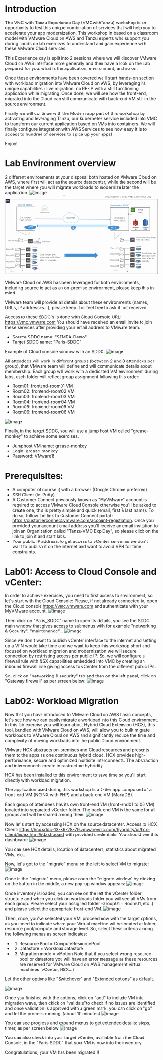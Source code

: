 # Introduction

The VMC with Tanzu Experience Day (VMCwithTanzu) workshop is an opportunity to test this unique combination of services that will help you to accelerate your app modernization. This workshop in based on a classroom model with VMware Cloud on AWS and Tanzu experts who support you during hands on lab exercises to understand and gain experience with these VMware Cloud services.

This Experience day is split into 2 sessions where we will discover VMware Cloud on AWS interface more generally and then have a look on the Lab prepared for you: what is the application, environment, and so on.

Once these environments have been covered we'll start hands-on section with workload migration into VMware Cloud on AWS, by leveraging its unique capabilities : live migration, no RE-IP with a still functioning application while migrating.
Once done, we will see how the front-end, migrated into the Cloud can still communicate with back-end VM still in the source environment.

Finally we will continue with the Modern app part of this workshop by activating and leveraging Tanzu, our Kubernetes service included into VMC to transform our current application based on VMs into containers. We will finally configure integration with AWS Services to see how easy it is to access to hundred of services to spice up your apps!

Enjoy!


# Lab Environment overview

2 different environments at your disposal both hosted on VMware Cloud on AWS, where first will act as the source datacenter, while the second will be the target where you will migrate workloads to modernize later the application.
![image](https://user-images.githubusercontent.com/12640326/150928417-d4aa1e98-7745-4ea8-b9f1-5d6960cc2563.png)
![acme-in-kube](../img/lab.png)

VMware Cloud on AWS has been leveraged for both environments, including source to act as an on-premise environment, please keep this in mind.

VMware team will provide all details about these environments (names, URLs, IP addresses...), please keep it or feel free to ask if not received.

Access to these SDDC's is done with Cloud Console URL: https://vmc.vmware.com 
You should have received an email invite to join these services after providing your email address to VMware team.

- Source SDDC name: "SEMEA-Demo"
- Target SDDC name: "Paris-SDDC"

Example of Cloud console window with an SDDC:
![image](https://user-images.githubusercontent.com/12640326/150803063-8e7578c3-d7eb-4ace-91c3-009ea5662429.png)


All attendees will work in different groups (between 2 and 3 attendees per group), that VMware team will define and will communicate details about membership. Each group will work with a dedicated VM environment during labs, each folder will reflect group assignment following this order:
- Room01: frontend-room01 VM
- Room02: frontend-room02 VM
- Room03: frontend-room03 VM
- Room04: frontend-room04 VM
- Room05: frontend-room05 VM
- Room06: frontend-room06 VM

![image](https://user-images.githubusercontent.com/12640326/150803416-7b6ea8ab-369e-4d05-8c11-fea2cdc2ae12.png)


Finally, in the target SDDC, you will use a jump host VM called "grease-monkey" to achieve some exercises.
- Jumphost VM name: grease-monkey
- Login: grease-monkey
- Password: VMware1!


# Prerequisites:
- A computer of course :) with a browser (Google Chrome preferred) 
- SSH Client (ie: Putty)
- A Customer Connect previously known as "MyVMware" account is required to access VMware Cloud Console otherwise you'll be asked to create one, this is pretty simple and quick (email, first & last name). To do so, follow the link to Customer Connect portal : https://customerconnect.vmware.com/account-registration. 
Once you provided your account email address you'll receive an email invitation to join an Organization called "Tanzu-VMC Exp Day", so please click on the link to join it and start labs.
- Your public IP address: to get access to vCenter server as we don't want to publish it on the internet and want to avoid VPN for time constraints.


# Lab01: Access to Cloud Console and vCenter:

In order to achieve exercises, you need to first access to environment, so let's start with the Cloud Console:
Please, if not already connected to, open the Cloud console https://vmc.vmware.com and authenticate with your MyVMware account.
![image](https://user-images.githubusercontent.com/12640326/150928873-c213e5e4-e786-4575-a892-f4e403513124.png)


Then click on "Paris_SDDC" name to open its details, you see the SDDC main window that gives access to submenus with for example "networking & Security", "maintenance"...
![image](https://user-images.githubusercontent.com/12640326/150807071-73476b3e-2efb-4483-8fd1-6d5aad2131c1.png)


Since we don't want to publish vCenter interface to the internet and setting up a VPN would take time and we want to keep this workshop short and focused on workload migration and modernization we will secure connection by restristing access per public IP.
So, we will configure a firewall rule with NSX capabilities embedded into VMC by creating an inbound firewall rule giving access to vCenter from the different public IPs.

So, click on "networking & security" tab and then on the left panel, click on "Gateway firewall" as per screen below:
![image](https://user-images.githubusercontent.com/12640326/150808402-175ab117-0464-45e9-8d47-830e6c927249.png)



# Lab02: Workload Migration

Now that you have introduced to VMware Cloud on AWS basic concepts, let's see how we can easily migrate a workload into this Cloud environment.
In this lab exercise you will learn about Hybrid Cloud Extension (HCX), this tool, bundled with VMware Cloud on AWS, will allow you to bulk migrate workloads to VMware Cloud on AWS and significantly reduce the time and complexity of moving workloads into the public Cloud environment.

VMware HCX abstracts on-premises and Cloud resources and presents them to the apps as one continuous hybrid cloud. HCX provides high-performance, secure and optimized multisite interconnects. The abstraction and interconnects create infrastructure hybridity. 

HCX has been installed to this environment to save time so you'll start directly with workload migration.

The application used during this workshop is a 2-tier app composed of a front-end VM (NGINX with PHP) and a back-end VM (MariaDB).  

Each group of attendees has its own front-end VM (front-end01 to 06 VM) located into separated vCenter folder. The back-end VM is the same for all groups and will be shared among them.
![image](https://user-images.githubusercontent.com/12640326/150804235-4cb1dd2c-61e2-4171-9cdb-a650ef8cc109.png)


Now let's start by accessing HCX on the source datacenter. Access to HCX Client: https://hcx.sddc-13-36-28-79.vmwarevmc.com/hybridity/ui/hcx-client/index.html#/dashboard with provided credentials.
You should see this dashboard:
![image](https://user-images.githubusercontent.com/12640326/150930491-d1d821f3-bc6a-49f3-b23d-f50d1aebe337.png)


You can see HCX details, location of datacenters, statistics about migrated VMs, etc...

Now, let's got to the "migrate" menu on the left to select VM to migrate:
![image](https://user-images.githubusercontent.com/12640326/150931010-4e1ef533-9040-4d3c-a903-d0d04419d61f.png)


Once in the "migrate" menu, please open the "migrate window' by clicking on the button in the middle, a new pop-up window appears:
![image](https://user-images.githubusercontent.com/12640326/150932204-1a0d5421-cd1f-4df7-aa51-038d76856deb.png)


Once inventory is loaded, you can see on the left the vCenter folder structure and when you click on workloads folder you will see all VMs from each group. Please select your assigned folder (Group01 = Room01, etc..) and please select the appropriate front-end VM.
![image](https://user-images.githubusercontent.com/12640326/150932453-1531455d-06a7-4a36-b52a-0e9e8dda110c.png)


Then, once, you've selected your VM, proceed now with the target options, as you need to indicate where your Virtual machine wil be located at folder, resource pool/compute and storage level.
So, select these criteria among the following menus as screen indicates:
- 1) Resource Pool = ComputeResourcePool
- 2) Datastore = WorkloadDatastore
- 3) Migration mode = vMotion
Note that if you select wrong resource pool or datastore you will have an error message as these resources are reserved for VMware Cloud on AWS management virtual machines (vCenter, NSX...)

Let the other options like "Switchover" and "Extended options" as default.

![image](https://user-images.githubusercontent.com/12640326/150969268-e55966d9-5d2b-4e2b-a73c-2cc206c49756.png)


Once you finished with the options, click on "add" to include VM into migration wave, then ckick on "validate"to check if no issues are identified and once validation is approved with a green mark, you can click on "go" and let the process running: (about 10 minutes) 
![image](https://user-images.githubusercontent.com/12640326/150933057-e8183680-99d8-4907-9e64-96bb1d39cb63.png)


You can see progress and expand menus to get extended details: steps, timer, as per screen below
![image](https://user-images.githubusercontent.com/12640326/150933284-9795c659-e733-4586-9fd6-b73509004762.png)


You can also check into your target vCenter, available from the Cloud Console, in the "Paris SDDC" that your VM is now into the inventory.

Congratulations, your VM has been migrated !!


